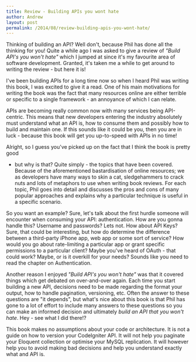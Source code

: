 ```yaml
---
title: Review - Building APIs you wont hate
author: Andrew
layout: post
permalink: /2014/08/review-building-apis-you-wont-hate/
---
```


Thinking of building an API? Well don't, because Phil has done all the thinking for you!
Quite a while ago I was asked to give a review of _"Build API's you won't hate"_ which I
jumped at since it's my favourite area of software development.
Granted, it's taken me a while to get around to writing the review - but here it is!

I've been building APIs for a long time now so when I heard Phil was writing this book,
I was excited to give it a read. One of his main motivations for writing the book was the
fact that many resources online are either terrible or specific to a single framework -
an annoyance of which I can relate.

APIs are becoming really common now with many services being API-centric.
This means that new developers entering the industry absolutely must understand what an API is,
how to consume them and possibly how to build and maintain one.
If this sounds like it could be you, then you are in luck - because this book will get you
up-to-speed with APIs in no time!

Alright, so I guess you've picked up on the fact that I think the book is pretty good
- but why is that? Quite simply - the topics that have been covered. Because of the
aforementioned bastardisation of online resources; we as developers have many ways to skin a cat,
sledgehammers to crack nuts and lots of metaphors to use when writing book reviews. For each topic,
Phil goes into detail and discusses the pros and cons of many popular approaches and explains why
a particular technique is useful in a specific scenario.

So you want an example? Sure, let's talk about the first hurdle someone will encounter when
consuming your API: authentication. How are you gonna handle this? Username and passwords?
Lets not. How about API Keys? Sure, that could be interesting, but how do determine the difference
between a third-party iPhone app, web app or some sort of service? How would you go about
rate-limiting a particular app or grant specific permissions to a particular client?
Maybe you've heard of OAuth - that could work? Maybe, or is it overkill for your needs?
Sounds like you need to read the chapter on Authentication.

Another reason I enjoyed _"Build API's you won't hate"_ was that it covered things which
get debated on over-and-over again. Each time you start building a new API, decisions need to
be made regarding the format your output, how to handle pagination, versioning, etc.
Often the answer to these questions are "it depends", but what's nice about this book is that
Phil has gone to a lot of effort to include many answers to these questions so you can make an
informed decision and ultimately _build an API that you won't hate_. Hey - see what I did there!?

This book makes no assumptions about your code or architecture.
It is not a guide on how to version your CodeIgniter API.
It will not help you paginate your Eloquent collection or optimise your MySQL replication.
It will however help you to avoid making bad decisions and help you understand exactly what and API is.
